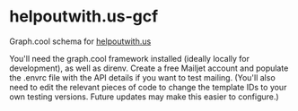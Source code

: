 # helpoutwith.us-gcf
Graph.cool schema for [helpoutwith.us](https://github.com/radicand/helpoutwith.us)

You'll need the graph.cool framework installed (ideally locally for development), as well as direnv. Create a free Mailjet account and populate the .envrc file with the API details if you want to test mailing. (You'll also need to edit the relevant pieces of code to change the template IDs to your own testing versions. Future updates may make this easier to configure.)
